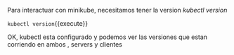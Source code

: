 Para interactuar con minikube, necesitamos tener la version *kubectl version* 

`kubectl version`{{execute}}

OK, kubectl esta configurado y podemos ver las versiones que estan corriendo en ambos , servers y clientes
